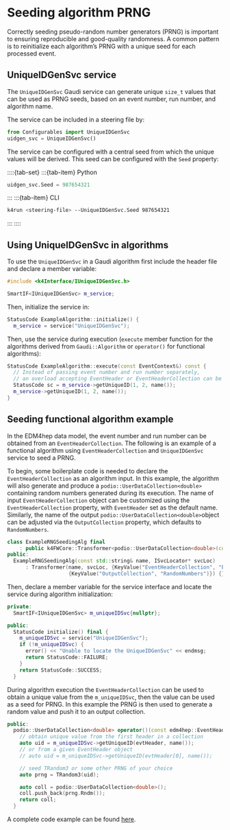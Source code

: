 <!--
Copyright (c) 2014-2024 Key4hep-Project.

This file is part of Key4hep.
See https://key4hep.github.io/key4hep-doc/ for further info.

Licensed under the Apache License, Version 2.0 (the "License");
you may not use this file except in compliance with the License.
You may obtain a copy of the License at

    http://www.apache.org/licenses/LICENSE-2.0

Unless required by applicable law or agreed to in writing, software
distributed under the License is distributed on an "AS IS" BASIS,
WITHOUT WARRANTIES OR CONDITIONS OF ANY KIND, either express or implied.
See the License for the specific language governing permissions and
limitations under the License.
-->

# Seeding algorithm PRNG

Correctly seeding pseudo-random number generators (PRNG) is important to ensuring reproducible and good-quality randomness. A common pattern is to reinitialize each algorithm’s PRNG with a unique seed for each processed event.

## UniqueIDGenSvc service

The `UniqueIDGenSvc` Gaudi service can generate unique `size_t` values that can be used as PRNG seeds, based on an event number, run number, and algorithm name.

The service can be included in a steering file by:

```python
from Configurables import UniqueIDGenSvc
uidgen_svc = UniqueIDGenSvc()
```

The service can be configured with a central seed from which the unique values will be derived. This seed can be configured with the `Seed` property:

::::{tab-set}
:::{tab-item} Python
```python
uidgen_svc.Seed = 987654321
```
:::
:::{tab-item} CLI
```sh
k4run <steering-file> --UniqueIDGenSvc.Seed 987654321
```
:::
::::

## Using UniqueIDGenSvc in algorithms

To use the `UniqueIDGenSvc` in a Gaudi algorithm first include the header file and declare a member variable:

```cpp
#include <k4Interface/IUniqueIDGenSvc.h>

SmartIF<IUniqueIDGenSvc> m_service;
```

Then, initialize the service in:

```cpp
StatusCode ExampleAlgorithm::initialize() {
  m_service = service("UniqueIDGenSvc");
```

Then, use the service during execution (`execute` member function for the algorithms derived from `Gaudi::Algorithm` or `operator()` for functional algorithms):

```cpp
StatusCode ExampleAlgorithm::execute(const EventContext&) const {
  // Instead of passing event number and run number separately,
  // an overload accepting EventHeader or EventHeaderCollection can be also used.
  StatusCode sc = m_service->getUniqueID(1, 2, name());
  m_service->getUniqueID(1, 2, name());
}
```

## Seeding functional algorithm example

In the EDM4hep data model, the event number and run number can be obtained from an `EventHeaderCollection`.
The following is an example of a functional algorithm using `EventHeaderCollection` and `UniqueIDGenSvc` service to seed a PRNG.

To begin, some boilerplate code is needed to declare the `EventHeaderCollection` as an algorithm input. In this example, the algorithm will also generate and produce a `podio::UserDataCollection<double>` containing random numbers generated during its execution.
The name of input `EventHeaderCollection` object can be customized using the `EventHeaderCollection` property, with `EventHeader` set as the default name. Similarly, the name of the output `podio::UserDataCollection<double>`object can be adjusted via the `OutputCollection` property, which defaults to `RandomNumbers`.


```cpp
class ExampleRNGSeedingAlg final
    : public k4FWCore::Transformer<podio::UserDataCollection<double>(const edm4hep::EventHeaderCollection&)> {
public:
  ExampleRNGSeedingAlg(const std::string& name, ISvcLocator* svcLoc)
      : Transformer(name, svcLoc, {KeyValue("EventHeaderCollection", "EventHeader")},
                    {KeyValue("OutputCollection", "RandomNumbers")}) {}
```

Then, declare a member variable for the service interface and locate the service during algorithm initialization:

```cpp
private:
  SmartIF<IUniqueIDGenSvc> m_uniqueIDSvc{nullptr};

public:
  StatusCode initialize() final {
    m_uniqueIDSvc = service("UniqueIDGenSvc");
    if (!m_uniqueIDSvc) {
      error() << "Unable to locate the UniqueIDGenSvc" << endmsg;
      return StatusCode::FAILURE;
    }
    return StatusCode::SUCCESS;
  }
```

During algorithm execution the `EventHeaderCollection` can be used to obtain a unique value from the `m_uniqueIDSvc`, then the value can be used as a seed for PRNG. In this example the PRNG is then used to generate a random value and push it to an output collection.

```cpp
public:
  podio::UserDataCollection<double> operator()(const edm4hep::EventHeaderCollection& evtHeader) const final {
    // obtain unique value from the first header in a collection
    auto uid = m_uniqueIDSvc->getUniqueID(evtHeader, name());
    // or from a given EventHeader object
    // auto uid = m_uniqueIDSvc->getUniqueID(evtHeader[0], name());

    // seed TRandom3 or some other PRNG of your choice
    auto prng = TRandom3(uid);

    auto coll = podio::UserDataCollection<double>();
    coll.push_back(prng.Rndm());
    return coll;
  }
```

A complete code example can be found [here](https://github.com/key4hep/k4FWCore/blob/main/test/k4FWCoreTest/src/components/ExampleRNGSeedingAlg.cpp).
